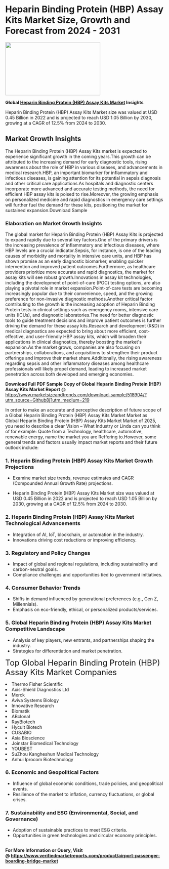 <H1>Heparin Binding Protein (HBP) Assay Kits Market Size, Growth and Forecast from 2024 - 2031</H1><img class="aligncenter size-medium wp-image-584254" src="https://thirdeyenews.in/wp-content/uploads/2024/09/Global-Market-Research-300x168.jpeg" alt="" width="300" height="168" /><p><strong>Global&nbsp;<a href="https://www.marketsizeandtrends.com/download-sample/518904/?utm_source=Github8j?utm_medium=219">Heparin Binding Protein (HBP) Assay Kits Market</a> Insights</strong></p><p>Heparin Binding Protein (HBP) Assay Kits Market size was valued at USD 0.45 Billion in 2022 and is projected to reach USD 1.05 Billion by 2030, growing at a CAGR of 12.5% from 2024 to 2030.</p><p><h2>Market Growth Insights</h2> The Heparin Binding Protein (HBP) Assay Kits market is expected to experience significant growth in the coming years.This growth can be attributed to the increasing demand for early diagnostic tools, rising awareness about the role of HBP in various diseases, and advancements in medical research.HBP, an important biomarker for inflammatory and infectious diseases, is gaining attention for its potential in sepsis diagnosis and other critical care applications.As hospitals and diagnostic centers incorporate more advanced and accurate testing methods, the need for efficient HBP assay kits is poised to rise.Moreover, the growing emphasis on personalized medicine and rapid diagnostics in emergency care settings will further fuel the demand for these kits, positioning the market for sustained expansion.Download Sample <h3>Elaboration on Market Growth Insights</h3> The global market for Heparin Binding Protein (HBP) Assay Kits is projected to expand rapidly due to several key factors.One of the primary drivers is the increasing prevalence of inflammatory and infectious diseases, where HBP levels are a crucial indicator.Sepsis, for instance, is one of the leading causes of morbidity and mortality in intensive care units, and HBP has shown promise as an early diagnostic biomarker, enabling quicker intervention and improved patient outcomes.Furthermore, as healthcare providers prioritize more accurate and rapid diagnostics, the market for assay kits will see robust growth.Innovations in assay kit technologies, including the development of point-of-care (POC) testing options, are also playing a pivotal role in market expansion.Point-of-care tests are becoming increasingly popular due to their convenience, speed, and the growing preference for non-invasive diagnostic methods.Another critical factor contributing to the growth is the increasing adoption of Heparin Binding Protein tests in clinical settings such as emergency rooms, intensive care units (ICUs), and diagnostic laboratories.The need for better diagnostic tools to guide treatment decisions and improve patient outcomes is further driving the demand for these assay kits.Research and development (R&D) in medical diagnostics are expected to bring about more efficient, cost-effective, and user-friendly HBP assay kits, which will broaden their applications in clinical diagnostics, thereby boosting the market's expansion.As the market grows, companies are also focusing on partnerships, collaborations, and acquisitions to strengthen their product offerings and improve their market share.Additionally, the rising awareness regarding sepsis and other inflammatory diseases among healthcare professionals will likely propel demand, leading to increased market penetration across both developed and emerging economies.</p><p><span class=""><strong>Download Full PDF Sample Copy of Global Heparin Binding Protein (HBP) Assay Kits Market Report</strong> @ <a href="https://www.marketsizeandtrends.com/download-sample/518904/?utm_source=Github8j?utm_medium=219" target="_blank">https://www.marketsizeandtrends.com/download-sample/518904/?utm_source=Github8j?utm_medium=219</a></span></p><p>In order to make an accurate and perceptive description of future scope of a Global&nbsp;Heparin Binding Protein (HBP) Assay Kits Market Market as Global&nbsp;Heparin Binding Protein (HBP) Assay Kits Market Market of 2025, you need to describe a clear Vision &ndash; What Industry or Linda can you think of for example: Quote from a Technology, healthcare, automotive, renewable energy, name the market you are Reffering to.However, some general trends and factors usually impact market reports and their future outlook include:</p><h3>1.&nbsp;<strong>Heparin Binding Protein (HBP) Assay Kits Market Growth Projections</strong></h3><ul><li>Examine market size trends, revenue estimates and CAGR (Compounded Annual Growth Rate) projections.</li><li><p>Heparin Binding Protein (HBP) Assay Kits Market size was valued at USD 0.45 Billion in 2022 and is projected to reach USD 1.05 Billion by 2030, growing at a CAGR of 12.5% from 2024 to 2030.</p></li></ul><h3>2.&nbsp;<strong>Heparin Binding Protein (HBP) Assay Kits Market Technological Advancements</strong></h3><ul><li>Integration of AI, IoT, blockchain, or automation in the industry.</li><li>Innovations driving cost reductions or improving efficiency.</li></ul><h3>3.&nbsp;<strong>Regulatory and Policy Changes</strong></h3><ul><li>Impact of global and regional regulations, including sustainability and carbon-neutral goals.</li><li>Compliance challenges and opportunities tied to government initiatives.</li></ul><h3>4.&nbsp;<strong>Consumer Behavior Trends</strong></h3><ul><li>Shifts in demand influenced by generational preferences (e.g., Gen Z, Millennials).</li><li>Emphasis on eco-friendly, ethical, or personalized products/services.</li></ul><h3>5.&nbsp;<strong>Global Heparin Binding Protein (HBP) Assay Kits Market Competitive Landscape</strong></h3><ul><li>Analysis of key players, new entrants, and partnerships shaping the industry.</li><li>Strategies for differentiation and market penetration.</li></ul><p data-pm-slice="1 1 []"><span style="color: inherit; font-family: inherit; font-size: 25px;">Top Global Heparin Binding Protein (HBP) Assay Kits Market Companies</span></p><div class="" data-test-id=""><p><li>Thermo Fisher Scientific</li><li> Axis-Shield Diagnostics Ltd</li><li> Merck</li><li> Aviva Systems Biology</li><li> Innovative Research</li><li> Biomatik</li><li> ABclonal</li><li> RayBiotech</li><li> Hycult Biotech</li><li> CUSABIO</li><li> Asia Bioscience</li><li> Joinstar Biomedical Technology</li><li> YOUBEST</li><li> SuZhou Kangheshun Medical Technology</li><li> Anhui Iprocom Biotechnology</li></p></div><h3>6.&nbsp;<strong>Economic and Geopolitical Factors</strong></h3><ul><li>Influence of global economic conditions, trade policies, and geopolitical events.</li><li>Resilience of the market to inflation, currency fluctuations, or global crises.</li></ul><h3>7.&nbsp;<strong>Sustainability and ESG (Environmental, Social, and Governance)</strong></h3><ul><li>Adoption of sustainable practices to meet ESG criteria.</li><li>Opportunities in green technologies and circular economy principles.</li></ul><h2><strong style="font-size: 14px;">For More Information or Query, Visit @&nbsp;</strong><a style="background-color: #ffffff; font-size: 14px;" href="https://www.marketsizeandtrends.com/report/heparin-binding-protein-hbp-assay-kits-market/" target="_blank">https://www.verifiedmarketreports.com/product/airport-passenger-boarding-bridge-market</a></h2>